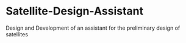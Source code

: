# Satellite-Design-Assistant
Design and Development of an assistant for the preliminary design of satellites

